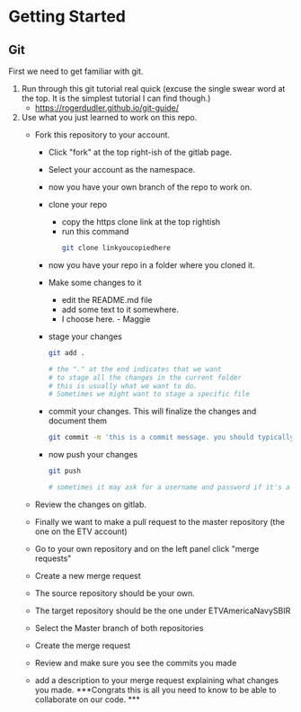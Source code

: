 # Getting Started

## Git
First we need to get familiar with git. 
1. Run through this git tutorial real quick (excuse the single swear word at the top. It is the simplest tutorial I can find though.)
    - https://rogerdudler.github.io/git-guide/
2. Use what you just learned to work on this repo.
    - Fork this repository to your account.
        - Click "fork" at the top right-ish of the gitlab page.
        - Select your account as the namespace.
        - now you have your own branch of the repo to work on. 
        - clone your repo
            - copy the https clone link at the top rightish
            - run this command
                ```bash
                git clone linkyoucopiedhere
                ```

        - now you have your repo in a folder where you cloned it. 
        - Make some changes to it
            - edit the README.md file
            - add some text to it somewhere.
			- I choose here. - Maggie
        - stage your changes
            ```bash
            git add .

            # the "." at the end indicates that we want
            # to stage all the changes in the current folder
            # this is usually what we want to do. 
            # Sometimes we might want to stage a specific file
            ```

        - commit your changes. This will finalize the changes and document them
            ```bash 
            git commit -m 'this is a commit message. you should typically put something descriptive of your changes here :)'
            ```
        - now push your changes
            ```bash
            git push

            # sometimes it may ask for a username and password if it's a private repository.
            ```

    - Review the changes on gitlab.
    - Finally we want to make a pull request to the master repository (the one on the ETV account)
    - Go to your own repository and on the left panel click "merge requests"
    - Create a new merge request
    - The source repository should be your own.
    - The target repository should be the one under ETVAmericaNavySBIR
    - Select the Master branch of both repositories
    - Create the merge request
    - Review and make sure you see the commits you made
    - add a description to your merge request explaining what changes you made. 
***Congrats this is all you need to know to be able to collaborate on our code. ***
